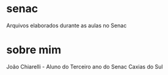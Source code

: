 # senac
Arquivos elaborados durante as aulas no Senac
# sobre mim
João Chiarelli - Aluno do Terceiro ano do Senac Caxias do Sul
